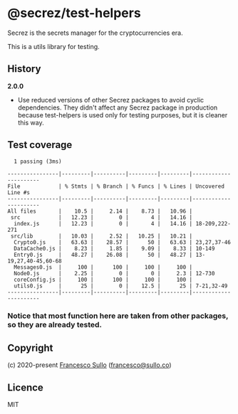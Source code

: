 # @secrez/test-helpers

Secrez is the secrets manager for the cryptocurrencies era.

This is a utils library for testing.

## History

**2.0.0**

- Use reduced versions of other Secrez packages to avoid cyclic dependencies. They didn't affect any Secrez package in production because test-helpers is used only for testing purposes, but it is cleaner this way.

## Test coverage

```
  1 passing (3ms)

----------------|---------|----------|---------|---------|----------------------
File            | % Stmts | % Branch | % Funcs | % Lines | Uncovered Line #s    
----------------|---------|----------|---------|---------|----------------------
All files       |    10.5 |     2.14 |    8.73 |   10.96 |                      
 src            |   12.23 |        0 |       4 |   14.16 |                      
  index.js      |   12.23 |        0 |       4 |   14.16 | 18-209,222-271       
 src/lib        |   10.03 |     2.52 |   10.25 |   10.21 |                      
  Crypto0.js    |   63.63 |    28.57 |      50 |   63.63 | 23,27,37-46          
  DataCache0.js |    8.23 |     1.85 |    9.09 |    8.33 | 10-149               
  Entry0.js     |   48.27 |    26.08 |      50 |   48.27 | 13-19,27,40-45,60-68 
  Messages0.js  |     100 |      100 |     100 |     100 |                      
  Node0.js      |    2.25 |        0 |       0 |     2.3 | 12-730               
  coreConfig.js |     100 |      100 |     100 |     100 |                      
  utils0.js     |      25 |        0 |    12.5 |      25 | 7-21,32-49           
----------------|---------|----------|---------|---------|----------------------
```

### Notice that most function here are taken from other packages, so they are already tested.

## Copyright

(c) 2020-present [Francesco Sullo](https://francesco.sullo.co) (<francesco@sullo.co>)

## Licence

MIT
